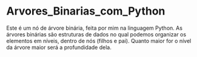 # Arvores_Binarias_com_Python
 Este é um nó de árvore binária, feita por mim na linguagem Python.
As árvores binárias são estruturas de dados no qual podemos organizar os elementos em níveis, dentro de nós (filhos e pai). 
Quanto maior for o nível da árvore maior será a profundidade dela.

